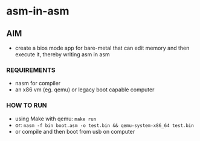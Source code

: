# asm-in-asm

## AIM
- create a bios mode app for bare-metal that can edit memory and then execute it, thereby writing asm in asm

### REQUIREMENTS
- nasm for compiler
- an x86 vm (eg. qemu) or legacy boot capable computer 

### HOW TO RUN
- using Make with qemu: ```make run```
- or: ```nasm -f bin boot.asm -o test.bin && qemu-system-x86_64 test.bin```
- or compile and then boot from usb on computer
